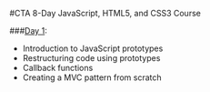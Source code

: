 #CTA 8-Day JavaScript, HTML5, and CSS3 Course

###[Day 1](day_1/):
- Introduction to JavaScript prototypes
- Restructuring code using prototypes
- Callback functions
- Creating a MVC pattern from scratch